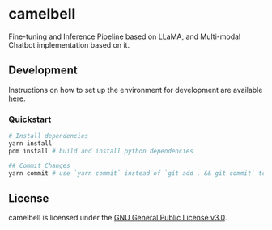 # camelbell

Fine-tuning and Inference Pipeline based on LLaMA, and Multi-modal Chatbot implementation based on it.

## Development

Instructions on how to set up the environment for development are available [here](./docs/SETUP_DEV_ENV.md).

### Quickstart

```bash
# Install dependencies
yarn install
pdm install # build and install python dependencies

## Commit Changes
yarn commit # use `yarn commit` instead of `git add . && git commit` to commit changes
```

## License

camelbell is licensed under the [GNU General Public License v3.0](./LICENSE).
